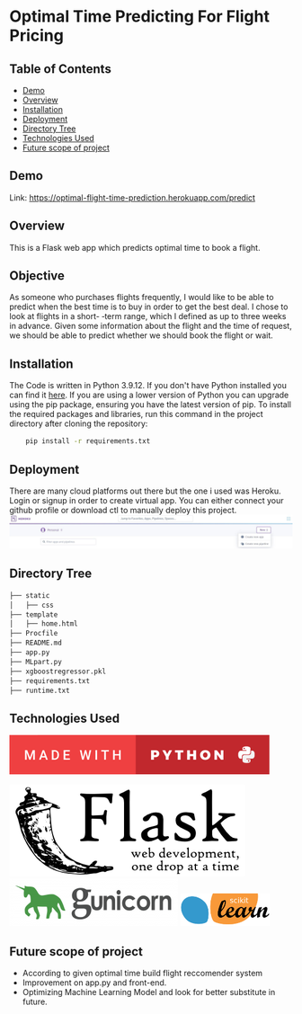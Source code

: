 
# Optimal Time Predicting For Flight Pricing


## Table of Contents

  * [Demo](#demo)
  * [Overview](#overview)
  * [Installation](#installation)
  * [Deployment](#deployment)
  * [Directory Tree](#directory-tree)
  * [Technologies Used](#technologies-used)
  * [Future scope of project](#future-scope-of-project)


## Demo

Link: https://optimal-flight-time-prediction.herokuapp.com/predict





## Overview
This is a Flask web app which predicts optimal time to book a flight.
## Objective

As someone who purchases flights frequently, I would like to be able to predict when the best 
time is to buy in order to get the best deal. I chose to look at flights in a
short- ‐term range, which I defined as up to three weeks in advance.
Given some information about the flight and the time
of request, we should be able to predict whether we should book the flight or wait.


## Installation
The Code is written in Python 3.9.12. If you don't have Python installed you can find it [here](https://https://www.python.org/downloads/). If you are using a lower version of Python you can upgrade using the pip package, ensuring you have the latest version of pip. To install the required packages and libraries, run this command in the project directory after cloning the repository:
```bash
    pip install -r requirements.txt
```

## Deployment
There are many cloud platforms out there but the one i used was Heroku. 
Login or signup in order to create virtual app. You can either connect your github profile or download ctl to manually deploy this project.
![Heroku](https://github.com/Swapnil-Prajapati/optimal-flight-time-and-price-prediction/blob/main/Screenshots/heroku.JPG?raw=true)



## Directory Tree
```bash
├── static 
│   ├── css
├── template
│   ├── home.html
├── Procfile
├── README.md
├── app.py
├── MLpart.py
├── xgboostregressor.pkl
├── requirements.txt
├── runtime.txt
```
## Technologies Used
![madewith](https://raw.githubusercontent.com/Swapnil-Prajapati/optimal-flight-time-and-price-prediction/f35412262d3b5a9e1668c56f007abaf4efa9bcb7/Screenshots/madewith.svg)

![Flask](https://github.com/Swapnil-Prajapati/optimal-flight-time-and-price-prediction/blob/main/Screenshots/flask.png?raw=true) 
![Gunicorn](https://github.com/Swapnil-Prajapati/optimal-flight-time-and-price-prediction/blob/main/Screenshots/gunicorn.png?raw=true)
![Sklearn](https://github.com/Swapnil-Prajapati/optimal-flight-time-and-price-prediction/blob/main/Screenshots/scikit.png?raw=true)


## Future scope of project
- According to given optimal time build flight reccomender system
- Improvement on app.py and front-end.
- Optimizing Machine Learning Model and look for better substitute in future.
